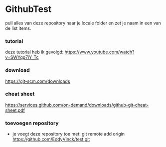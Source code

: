 # GithubTest

pull alles van deze repository naar je locale folder en zet je naam in een van de list items.

### tutorial

deze tutorial heb ik gevolgd: https://www.youtube.com/watch?v=SWYqp7iY_Tc

### download

https://git-scm.com/downloads

### cheat sheet

https://services.github.com/on-demand/downloads/github-git-cheat-sheet.pdf

### toevoegen repository

- je voegt deze repository toe met: git remote add origin https://github.com/EddyVinck/test.git
